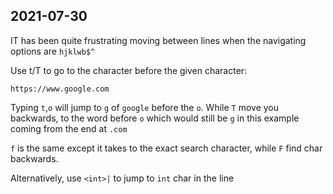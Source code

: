 ## 2021-07-30

IT has been quite frustrating moving between lines when the navigating options are `hjklwb$^`

Use t/T to go to the character before the given character:
```
https://www.google.com
```

Typing `t`,`o` will jump to `g` of `google` before the `o`.
While `T` move you backwards, to the word before `o` which would still be `g` in this example coming from the end at `.com`


`f` is the same except it takes to the exact search character, while `F` find char backwards.

Alternatively, use `<int>|` to jump to `int` char in the line
